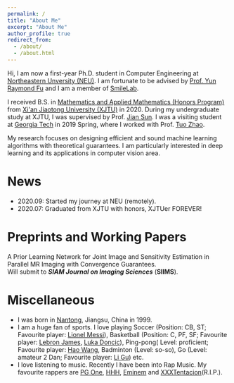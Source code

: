 ```yaml
---
permalink: /
title: "About Me"
excerpt: "About Me"
author_profile: true
redirect_from: 
  - /about/
  - /about.html
---
```

Hi, I am now a first-year Ph.D. student in Computer Engineering at [Northeastern Unversity (NEU)](https://www.northeastern.edu/). I am fortunate to be advised by [Prof. Yun Raymond Fu](http://www1.ece.neu.edu/~yunfu/) and I am a member of [SmileLab](https://web.northeastern.edu/smilelab/). 

I received  B.S. in [Mathematics and Applied Mathematics (Honors Program)](http://bjb.xjtu.edu.cn/info/1071/2192.htm) from [Xi'an Jiaotong University (XJTU)](http://en.xjtu.edu.cn/index.htm) in 2020. During my undergraduate study at XJTU, I was supervised by Prof. [Jian Sun](http://gr.xjtu.edu.cn/web/jiansun). I was a visiting student at [Georgia Tech](https://www.gatech.edu/) in 2019 Spring, where I worked with Prof. [Tuo Zhao](https://www2.isye.gatech.edu/~tzhao80/). 

My research focuses on designing efficient and sound machine learning algorithms with theoretical guarantees. I am particularly interested in deep learning and its applications in computer vision area. 

# News
* 2020.09: Started my journey at NEU (remotely).
* 2020.07: Graduated from XJTU with honors, XJTUer FOREVER!

# Preprints and Working Papers
A Prior Learning Network for Joint Image and Sensitivity Estimation in Parallel MR Imaging with Convergence Guarantees.    
Will submit to ***SIAM Journal on Imaging Sciences*** (**SIIMS**).

# Miscellaneous
* I was born in [Nantong](https://en.wikipedia.org/wiki/Nantong), Jiangsu, China in 1999.  
* I am a huge fan of sports. I love playing Soccer (Position: CB, ST; Favourite player: [Lionel Messi](https://en.wikipedia.org/wiki/Lionel_Messi)), Basketball (Position: C, PF, SF; Favourite player: [Lebron James](https://en.wikipedia.org/wiki/LeBron_James), [Luka Doncic](https://en.wikipedia.org/wiki/Luka_Don%C4%8Di%C4%87)), Ping-pong( Level: proficient; Favourite player: [Hao Wang](https://en.wikipedia.org/wiki/Wang_Hao_(table_tennis,_born_1983)), Badminton (Level: so-so), Go (Level: amateur 2 Dan; Favourite player: [Li Gu](https://en.wikipedia.org/wiki/Gu_Li_(Go_player))) etc.   
* I love listening to music. Recently I have been into Rap Music. My favourite rappers are [PG One](https://zh.wikipedia.org/wiki/PG_One), [HHH](https://baike.baidu.com/item/%E7%BA%A2%E8%8A%B1%E4%BC%9A/6708707), [Eminem](https://www.eminem.com/) and [XXXTentacion](https://en.wikipedia.org/wiki/XXXTentacion)(R.I.P.).





